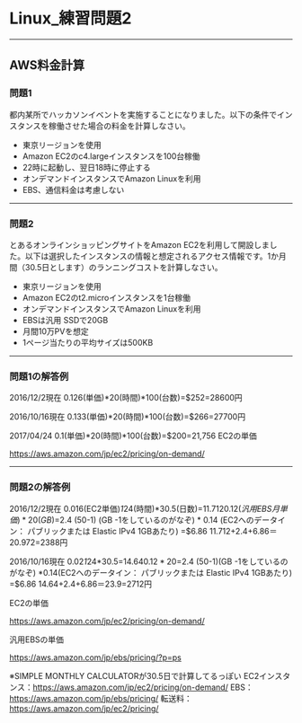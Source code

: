 # Linux_練習問題2

---

## AWS料金計算

### 問題1

都内某所でハッカソンイベントを実施することになりました。以下の条件でインスタンスを稼働させた場合の料金を計算しなさい。

* 東京リージョンを使用
* Amazon EC2のc4.largeインスタンスを100台稼働
* 22時に起動し、翌日18時に停止する
* オンデマンドインスタンスでAmazon Linuxを利用
* EBS、通信料金は考慮しない

---

### 問題2

とあるオンラインショッピングサイトをAmazon EC2を利用して開設しました。以下は選択したインスタンスの情報と想定されるアクセス情報です。1か月間（30.5日とします）のランニングコストを計算しなさい。

* 東京リージョンを使用
* Amazon EC2のt2.microインスタンスを1台稼働
* オンデマンドインスタンスでAmazon Linuxを利用
* EBSは汎用 SSDで20GB
* 月間10万PVを想定
* 1ページ当たりの平均サイズは500KB

---

### 問題1の解答例

2016/12/2現在
0.126(単価)*20(時間)*100(台数)=$252=28600円

2016/10/16現在
0.133(単価)*20(時間)*100(台数)=$266=27700円

2017/04/24
0.1(単価)*20(時間)*100(台数)=$200=21,756
EC2の単価

https://aws.amazon.com/jp/ec2/pricing/on-demand/

---

### 問題2の解答例

2016/12/2現在
0.016(EC2単価)*1*24(時間)*30.5(日数)=$11.712
0.12(汎用EBS月単価)*20(GB)=$2.4
(50-1) (GB -1をしているのがなぞ) * 0.14 (EC2へのデータイン： パブリックまたは Elastic IPv4 1GBあたり) =$6.86
$11.712+$2.4+$6.86＝$20.972=2388円

2016/10/16現在
0.02*1*24*30.5=$14.64
0.12*20=$2.4
(50-1)(GB -1をしているのがなぞ) *0.14(EC2へのデータイン： パブリックまたは Elastic IPv4 1GBあたり) =$6.86
$14.64+$2.4+$6.86＝$23.9=2712円

EC2の単価

https://aws.amazon.com/jp/ec2/pricing/on-demand/

汎用EBSの単価

https://aws.amazon.com/jp/ebs/pricing/?p=ps

※SIMPLE MONTHLY CALCULATORが30.5日で計算してるっぽい
EC2インスタンス：https://aws.amazon.com/jp/ec2/pricing/on-demand/
EBS：https://aws.amazon.com/jp/ebs/pricing/
転送料：https://aws.amazon.com/jp/ec2/pricing/

